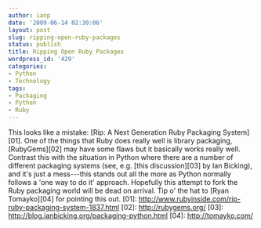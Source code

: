 ```yaml
---
author: ianp
date: '2009-06-14 02:30:06'
layout: post
slug: ripping-open-ruby-packages
status: publish
title: Ripping Open Ruby Packages
wordpress_id: '429'
categories:
- Python
- Technology
tags:
- Packaging
- Python
- Ruby
---
```


This looks like a mistake: [Rip: A Next Generation Ruby Packaging
System][01]. One of the things that Ruby does really well is library
packaging, [RubyGems][02] may have some flaws but it basically works
really well. Contrast this with the situation in Python where there are
a number of different packaging systems (see, e.g. [this discussion][03]
by Ian Bicking), and it's just a mess---this stands out all the more as
Python normally follows a 'one way to do it' approach. Hopefully this
attempt to fork the Ruby packaging world will be dead on arrival. Tip o'
the hat to [Ryan Tomayko][04] for pointing this out. [01]:
http://www.rubyinside.com/rip-ruby-packaging-system-1837.html [02]:
http://rubygems.org/ [03]:
http://blog.ianbicking.org/packaging-python.html [04]:
http://tomayko.com/
